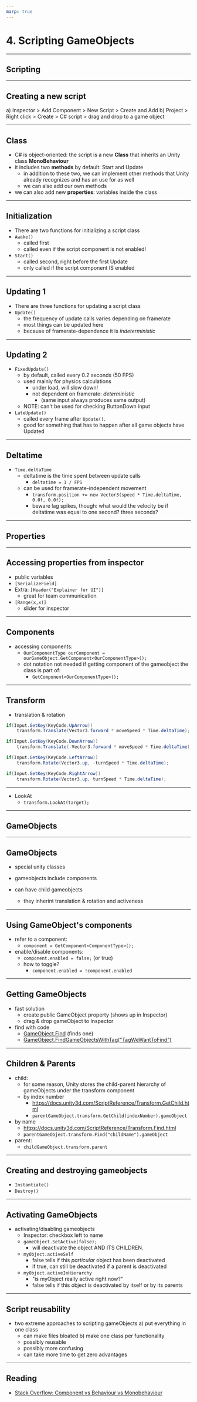 ```yaml
---
marp: true
---
```

<!-- class: invert -->
# 4. Scripting GameObjects
---
## Scripting
---
## Creating a new script

a) Inspector > Add Component > New Script > Create and Add
b) Project > Right click > Create > C# script > drag and drop to a game object

---
## Class

- C# is object-oriented: the script is a new **Class** that inherits an Unity class **MonoBehaviour**
- it includes two **methods** by default: Start and Update
  - in addition to these two, we can implement other methods that Unity already recognizes and has an use for as well
  - we can also add our own methods 
- we can also add new **properties**: variables inside the class
---
## Initialization
  - There are two functions for initializing a script class
  - `Awake()`
    - called first
    - called even if the script component is not enabled!
  - `Start()`
    - called second, right before the first Update
    - only called if the script component IS enabled
---

## Updating 1
  - There are three functions for updating a script class
  - `Update()`
    - the frequency of update calls varies depending on framerate
    - most things can be updated here
    - because of framerate-dependence it is *indeterministic*
---
## Updating 2
  - `FixedUpdate()`
    - by default, called every 0.2 seconds (50 FPS)
    - used mainly for physics calculations
      - under load, will slow down!
      - not dependent on framerate: *deterministic*
        - (same input always produces same output)
    - NOTE: can't be used for checking ButtonDown input
  - `LateUpdate()`
    - called every frame after `Update()`.
    - good for something that has to happen after all game objects have Updated
---
## Deltatime

  - `Time.deltaTime`
    - deltatime is the time spent between update calls
      - `deltatime = 1 / FPS`
    - can be used for framerate-independent movement
      - `transform.position += new Vector3(speed * Time.deltaTime, 0.0f, 0.0f);`
      - beware lag spikes, though: what would the velocity be if deltatime was equal to one second? three seconds?

---
## Properties


---
## Accessing properties from inspector

- public variables
- `[SerializeField]`
- Extra: `[Header("Explainer for UI")]`
  - great for team communication
- `[Range(x,x)]`
  - slider for inspector


---

## Components

- accessing components:
  - `OurComponentType ourComponent = ourGameObject.GetComponent<OurComponentType>();`
  - dot notation not needed if getting component of the gameobject the class is part of:
    - `GetComponent<OurComponentType>();`



---
## Transform
- translation & rotation
```c#
if(Input.GetKey(KeyCode.UpArrow))
	transform.Translate(Vector3.forward * moveSpeed * Time.deltaTime);

if(Input.GetKey(KeyCode.DownArrow))
	transform.Translate(-Vector3.forward * moveSpeed * Time.deltaTime);

if(Input.GetKey(KeyCode.LeftArrow))
	transform.Rotate(Vector3.up, -turnSpeed * Time.deltaTime);

if(Input.GetKey(KeyCode.RightArrow))
	transform.Rotate(Vector3.up, turnSpeed * Time.deltaTime);
```
---
- LookAt
  - `transform.LookAt(target);`


---
## GameObjects
---
## GameObjects
- special unity classes
- gameobjects include components

- can have child gameobjects
  - they inherint translation & rotation and activeness
---
## Using GameObject's components
  - refer to a component:
    - `component = GetComponent<ComponentType>();`
  - enable/disable components:
    - `component.enabled = false;` (or true)
    - how to toggle?
      - `component.enabled = !component.enabled`

---
## Getting GameObjects
- fast solution
  - create public GameObject property (shows up in Inspector)
  - drag & drop gameObject to Inspector
- find with code
  - [GameObject.Find](https://docs.unity3d.com/ScriptReference/GameObject.Find.html) (finds one)
  - [GameObject.FindGameObjectsWithTag("TagWeWantToFind")](https://docs.unity3d.com/ScriptReference/GameObject.FindGameObjectsWithTag.html)
---
## Children & Parents

- child:
  - for some reason, Unity stores the child-parent hierarchy of gameObjects under the transform component
  - by index number
    - https://docs.unity3d.com/ScriptReference/Transform.GetChild.html
    - `parentGameObject.transform.GetChild(indexNumber).gameObject`
 -  by name
    - https://docs.unity3d.com/ScriptReference/Transform.Find.html
    - `parentGameObject.transform.Find("childName").gameObject`
- parent:
  - `childGameObject.transform.parent`
---


## Creating and destroying gameobjects

  - `Instantiate()`
  - `Destroy()`

---
## Activating GameObjects

- activating/disabling gameobjects
  - Inspector: checkbox left to name
  - `gameObject.SetActive(false);`
    - will deactivate the object AND ITS CHILDREN.
  - `myObject.activeSelf`
    - false tells if this _particular_ object has been deactivated
    - if true, can still be deactivated if a parent is deactivated
  - `myObject.activeInHierarchy`
    - "is myObject really active right now?"
    - false tells if this object is deactivated by itself or by its parents


---
## Script reusability

- two extreme approaches to scripting gameObjects
  a) put everything in one class
    - can make files bloated
  b) make one class per functionality
    - possibly reusable
    - possibly more confusing
    - can take more time to get zero advantages

---
## Reading

- [Stack Overflow: Component vs Behaviour vs Monobehaviour](https://stackoverflow.com/questions/44540747/what-is-the-difference-between-component-behaviour-and-monobehaviour-and-why-t)